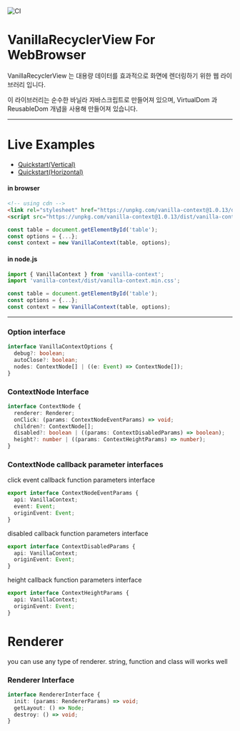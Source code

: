 ![CI](https://github.com/winetree94/VanillaContextMenu/workflows/CI/badge.svg?branch=master)

# VanillaRecyclerView For WebBrowser

VanillaRecyclerView 는 대용량 데이터를 효과적으로 화면에 렌더링하기 위한 웹 라이브러리 입니다.

이 라이브러리는 순수한 바닐라 자바스크립트로 만들어져 있으며, VirtualDom 과 ReusableDom 개념을 사용해 만들어져 있습니다.


---

# Live Examples

- [Quickstart(Vertical)](https://stackblitz.com/edit/vanilla-recycler-view-quickstart?file=index.js)
- [Quickstart(Horizontal)](https://stackblitz.com/edit/vanilla-recycler-view-quickstart?file=index.js)

#### in browser

```html
<!-- using cdn -->
<link rel="stylesheet" href="https://unpkg.com/vanilla-context@1.0.13/dist/vanilla-context.min.css">
<script src="https://unpkg.com/vanilla-context@1.0.13/dist/vanilla-context.min.js"></script>
```

```javascript
const table = document.getElementById('table');
const options = {...};
const context = new VanillaContext(table, options);
```

#### in node.js

```typescript
import { VanillaContext } from 'vanilla-context';
import 'vanilla-context/dist/vanilla-context.min.css';

const table = document.getElementById('table');
const options = {...};
const context = new VanillaContext(table, options);
```

---

### Option interface

```typescript
interface VanillaContextOptions {
  debug?: boolean;
  autoClose?: boolean;
  nodes: ContextNode[] | ((e: Event) => ContextNode[]);
}
```

### ContextNode Interface

```typescript
interface ContextNode {
  renderer: Renderer;
  onClick: (params: ContextNodeEventParams) => void;
  children?: ContextNode[];
  disabled?: boolean | ((params: ContextDisabledParams) => boolean);
  height?: number | ((params: ContextHeightParams) => number);
}
```

### ContextNode callback parameter interfaces

click event callback function parameters interface
```typescript
export interface ContextNodeEventParams {
  api: VanillaContext;
  event: Event;
  originEvent: Event;
}
```

disabled callback function parameters interface
```typescript
export interface ContextDisabledParams {
  api: VanillaContext;
  originEvent: Event;
}
```

height callback function parameters interface
```typescript
export interface ContextHeightParams {
  api: VanillaContext;
  originEvent: Event;
}
```

# Renderer

you can use any type of renderer. string, function and class will works well

### Renderer Interface

```typescript
interface RendererInterface {
  init: (params: RendererParams) => void;
  getLayout: () => Node;
  destroy: () => void;
}
```